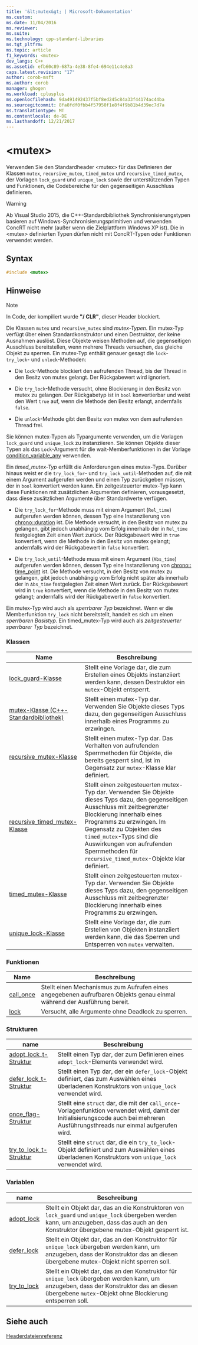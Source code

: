 ```yaml
---
title: '&lt;mutex&gt; | Microsoft-Dokumentation'
ms.custom: 
ms.date: 11/04/2016
ms.reviewer: 
ms.suite: 
ms.technology: cpp-standard-libraries
ms.tgt_pltfrm: 
ms.topic: article
f1_keywords: <mutex>
dev_langs: C++
ms.assetid: efb60c89-687a-4e38-8fe4-694e11c4e8a3
caps.latest.revision: "17"
author: corob-msft
ms.author: corob
manager: ghogen
ms.workload: cplusplus
ms.openlocfilehash: 9da491492437f5bf8ed245c84a33f44174ac44ba
ms.sourcegitcommit: 8fa8fdf0fbb4f57950f1e8f4f9b81b4d39ec7d7a
ms.translationtype: MT
ms.contentlocale: de-DE
ms.lasthandoff: 12/21/2017
---
```

# <a name="ltmutexgt"></a>&lt;mutex&gt;
Verwenden Sie den Standardheader \<mutex> für das Definieren der Klassen `mutex`, `recursive_mutex`, `timed_mutex` und `recursive_timed_mutex`, der Vorlagen `lock_guard` und `unique_lock` sowie der unterstützenden Typen und Funktionen, die Codebereiche für den gegenseitigen Ausschluss definieren.  
  
> [!WARNING]
>  Ab Visual Studio 2015, die C++-Standardbibliothek Synchronisierungstypen basieren auf Windows-Synchronisierungsprimitiven und verwenden ConcRT nicht mehr (außer wenn die Zielplattform Windows XP ist). Die in \<mutex> definierten Typen dürfen nicht mit ConcRT-Typen oder Funktionen verwendet werden.  
  
## <a name="syntax"></a>Syntax  
  
```cpp  
#include <mutex>  
```  
  
## <a name="remarks"></a>Hinweise  
  
> [!NOTE]
>  In Code, der kompiliert wurde **"/ CLR"**, dieser Header blockiert.  
  
 Die Klassen `mutex` und `recursive_mutex` sind *mutex-Typen*. Ein mutex-Typ verfügt über einen Standardkonstruktor und einen Destruktor, der keine Ausnahmen auslöst. Diese Objekte weisen Methoden auf, die gegenseitigen Ausschluss bereitstellen, wenn mehrere Threads versuchen, das gleiche Objekt zu sperren. Ein mutex-Typ enthält genauer gesagt die `lock`- `try_lock`- und `unlock`-Methoden:  
  
-   Die `lock`-Methode blockiert den aufrufenden Thread, bis der Thread in den Besitz von mutex gelangt. Der Rückgabewert wird ignoriert.  
  
-   Die `try_lock`-Methode versucht, ohne Blockierung in den Besitz von mutex zu gelangen. Der Rückgabetyp ist in `bool` konvertierbar und weist den Wert `true` auf, wenn die Methode den Besitz erlangt, andernfalls `false`.  
  
-   Die `unlock`-Methode gibt den Besitz von mutex von dem aufrufenden Thread frei.  
  
 Sie können mutex-Typen als Typargumente verwenden, um die Vorlagen `lock_guard` und `unique_lock` zu instanziieren. Sie können Objekte dieser Typen als das `Lock`-Argument für die wait-Memberfunktionen in der Vorlage [condition_variable_any](../standard-library/condition-variable-any-class.md) verwenden.  
  
 Ein *timed_mutex-Typ* erfüllt die Anforderungen eines mutex-Typs. Darüber hinaus weist er die `try_lock_for`- und `try_lock_until`-Methoden auf, die mit einem Argument aufgerufen werden und einen Typ zurückgeben müssen, der in `bool` konvertiert werden kann. Ein zeitgesteuerter mutex-Typ kann diese Funktionen mit zusätzlichen Argumenten definieren, vorausgesetzt, dass diese zusätzlichen Argumente über Standardwerte verfügen.  
  
-   Die `try_lock_for`-Methode muss mit einem Argument (`Rel_time`) aufgerufen werden können, dessen Typ eine Instanziierung von [chrono::duration](../standard-library/duration-class.md) ist. Die Methode versucht, in den Besitz von mutex zu gelangen, gibt jedoch unabhängig vom Erfolg innerhalb der in `Rel_time` festgelegten Zeit einen Wert zurück. Der Rückgabewert wird in `true` konvertiert, wenn die Methode in den Besitz von mutex gelangt; andernfalls wird der Rückgabewert in `false` konvertiert.  
  
-   Die `try_lock_until`-Methode muss mit einem Argument (`Abs_time`) aufgerufen werden können, dessen Typ eine Instanziierung von [chrono:: time_point](../standard-library/time-point-class.md) ist. Die Methode versucht, in den Besitz von mutex zu gelangen, gibt jedoch unabhängig vom Erfolg nicht später als innerhalb der in `Abs_time` festgelegten Zeit einen Wert zurück. Der Rückgabewert wird in `true` konvertiert, wenn die Methode in den Besitz von mutex gelangt; andernfalls wird der Rückgabewert in `false` konvertiert.  
  
 Ein mutex-Typ wird auch als *sperrbarer Typ* bezeichnet. Wenn er die Memberfunktion `try_lock` nicht bereitstellt, handelt es sich um einen *sperrbaren Basistyp*. Ein timed_mutex-Typ wird auch als *zeitgesteuerter sperrbarer Typ* bezeichnet.  
  
### <a name="classes"></a>Klassen  
  
|Name|Beschreibung|  
|----------|-----------------|  
|[lock_guard-Klasse](../standard-library/lock-guard-class.md)|Stellt eine Vorlage dar, die zum Erstellen eines Objekts instanziiert werden kann, dessen Destruktor ein `mutex`-Objekt entsperrt.|  
|[mutex-Klasse (C++-Standardbibliothek)](../standard-library/mutex-class-stl.md)|Stellt einen mutex-Typ dar. Verwenden Sie Objekte dieses Typs dazu, den gegenseitigen Ausschluss innerhalb eines Programms zu erzwingen.|  
|[recursive_mutex-Klasse](../standard-library/recursive-mutex-class.md)|Stellt einen mutex-Typ dar. Das Verhalten von aufrufenden Sperrmethoden für Objekte, die bereits gesperrt sind, ist im Gegensatz zur `mutex`-Klasse klar definiert.|  
|[recursive_timed_mutex-Klasse](../standard-library/recursive-timed-mutex-class.md)|Stellt einen zeitgesteuerten mutex-Typ dar. Verwenden Sie Objekte dieses Typs dazu, den gegenseitigen Ausschluss mit zeitbegrenzter Blockierung innerhalb eines Programms zu erzwingen. Im Gegensatz zu Objekten des `timed_mutex`-Typs sind die Auswirkungen von aufrufenden Sperrmethoden für `recursive_timed_mutex`-Objekte klar definiert.|  
|[timed_mutex-Klasse](../standard-library/timed-mutex-class.md)|Stellt einen zeitgesteuerten mutex-Typ dar. Verwenden Sie Objekte dieses Typs dazu, den gegenseitigen Ausschluss mit zeitbegrenzter Blockierung innerhalb eines Programms zu erzwingen.|  
|[unique_lock-Klasse](../standard-library/unique-lock-class.md)|Stellt eine Vorlage dar, die zum Erstellen von Objekten instanziiert werden kann, die das Sperren und Entsperren von `mutex` verwalten.|  
  
### <a name="functions"></a>Funktionen  
  
|Name|Beschreibung|  
|----------|-----------------|  
|[call_once](../standard-library/mutex-functions.md#call_once)|Stellt einen Mechanismus zum Aufrufen eines angegebenen aufrufbaren Objekts genau einmal während der Ausführung bereit.|  
|[lock](../standard-library/mutex-functions.md#lock)|Versucht, alle Argumente ohne Deadlock zu sperren.|  
  
### <a name="structs"></a>Strukturen  
  
|name|Beschreibung|  
|----------|-----------------|  
|[adopt_lock_t-Struktur](../standard-library/adopt-lock-t-structure.md)|Stellt einen Typ dar, der zum Definieren eines `adopt_lock`-Elements verwendet wird.|  
|[defer_lock_t-Struktur](../standard-library/defer-lock-t-structure.md)|Stellt einen Typ dar, der ein `defer_lock`-Objekt definiert, das zum Auswählen eines überladenen Konstruktors von `unique_lock` verwendet wird.|  
|[once_flag-Struktur](../standard-library/once-flag-structure.md)|Stellt eine `struct` dar, die mit der `call_once`-Vorlagenfunktion verwendet wird, damit der Initialisierungscode auch bei mehreren Ausführungsthreads nur einmal aufgerufen wird.|  
|[try_to_lock_t-Struktur](../standard-library/try-to-lock-t-structure.md)|Stellt eine `struct` dar, die ein `try_to_lock`-Objekt definiert und zum Auswählen eines überladenen Konstruktors von `unique_lock` verwendet wird.|  
  
### <a name="variables"></a>Variablen  
  
|name|Beschreibung|  
|----------|-----------------|  
|[adopt_lock](../standard-library/mutex-functions.md#adopt_lock)|Stellt ein Objekt dar, das an die Konstruktoren von `lock_guard` und `unique_lock` übergeben werden kann, um anzugeben, dass das auch an den Konstruktor übergebene mutex-Objekt gesperrt ist.|  
|[defer_lock](../standard-library/mutex-functions.md#defer_lock)|Stellt ein Objekt dar, das an den Konstruktor für `unique_lock` übergeben werden kann, um anzugeben, dass der Konstruktor das an diesen übergebene mutex-Objekt nicht sperren soll.|  
|[try_to_lock](../standard-library/mutex-functions.md#try_to_lock)|Stellt ein Objekt dar, das an den Konstruktor für `unique_lock` übergeben werden kann, um anzugeben, dass der Konstruktor das an diesen übergebene `mutex`-Objekt ohne Blockierung entsperren soll.|  
  
## <a name="see-also"></a>Siehe auch  
 [Headerdateienreferenz](../standard-library/cpp-standard-library-header-files.md)



